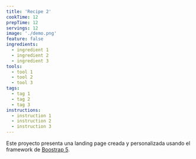 ```yaml
---
title: 'Recipe 2'
cookTime: 12
prepTime: 12
servings: 12
image: './demo.png'
feature: false
ingredients:
  - ingredient 1
  - ingredient 2
  - ingredient 3
tools:
  - tool 1
  - tool 2
  - tool 3
tags:
  - tag 1
  - tag 2
  - tag 3
instructions:
  - instruction 1
  - instruction 2
  - instruction 3
---
```


Este proyecto presenta una landing page creada y personalizada usando el framework de [Boostrap 5](https://getbootstrap.com/).